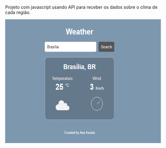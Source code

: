 <span align="center">Projeto com javascript usando API para receber os dados sobre o clima de cada região.</span>
<p align="center">
  <img width="600" height="400" src="tela-weather.png"/>
</p>
